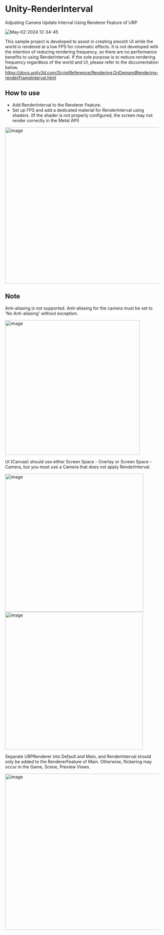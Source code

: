 # Unity-RenderInterval
Adjusting Camera Update Interval Using Renderer Feature of URP.

![May-02-2024 12-34-45](https://github.com/sr4dev/Unity-RenderInterval/assets/9159336/7ca0d2c7-1e7c-4f0e-94c1-0dd3bc9822fd)

This sample project is developed to assist in creating smooth UI while the world is rendered at a low FPS for cinematic effects. It is not developed with the intention of reducing rendering frequency, so there are no performance benefits to using RenderInterval. If the sole purpose is to reduce rendering frequency regardless of the world and UI, please refer to the documentation below.
https://docs.unity3d.com/ScriptReference/Rendering.OnDemandRendering-renderFrameInterval.html

## How to use

- Add RenderInterval to the Renderer Feature.
- Set up FPS and add a dedicated material for RenderInterval using shaders.
  (If the shader is not properly configured, the screen may not render correctly in the Metal API)

<img width="512" alt="image" src="https://github.com/sr4dev/Unity-RenderInterval/assets/9159336/0aad4fa1-3852-471c-8869-deb2e82a7a01">


## Note
Anti-aliasing is not supported. Anti-aliasing for the camera must be set to 'No Anti-aliasing' without exception.

<img width="441" alt="image" src="https://github.com/sr4dev/Unity-RenderInterval/assets/9159336/4abdd1c7-f647-400c-ae8f-ff880abe8f2f">

UI (Canvas) should use either Screen Space - Overlay or Screen Space - Camera, but you must use a Camera that does not apply RenderInterval.

<img width="453" alt="image" src="https://github.com/sr4dev/Unity-RenderInterval/assets/9159336/ff4a462f-ac3a-4111-bf38-4adf4b72c18b">
<br>
<img width="451" alt="image" src="https://github.com/sr4dev/Unity-RenderInterval/assets/9159336/6d11db5a-4291-4b7f-9db4-019cd5fb93ec">


Separate URPRenderer into Default and Main, and RenderInterval should only be added to the RendererFeature of Main. Otherwise, flickering may occur in the Game, Scene, Preview Views.

<img width="512" alt="image" src="https://github.com/sr4dev/Unity-RenderInterval/assets/9159336/8ab95c10-fb85-49cd-a0e9-9c8009e3d930">

